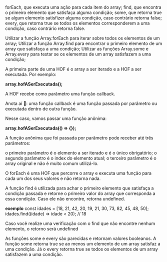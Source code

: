 forEach, que executa uma ação para cada item do array;
find, que encontra o primeiro elemento que satisfaça alguma condição;
some, que retorna true se algum elemento satisfizer alguma condição, caso contrário retorna false;
every, que retorna true se todos os elementos corresponderem a uma condição, caso contrário retorna false.


Utilizar a função Array.forEach para iterar sobre todos os elementos de um array;
Utilizar a função Array.find para encontrar o primeiro elemento de um array que satisfaça a uma condição;
Utilizar as funções Array.some e Array.every para testar se os elementos de um array satisfazem a uma condição;



A primeira parte de uma HOF é o array a ser iterado e a HOF a ser executada. Por exemplo:

**array.hofASerExecutada();**

A HOF recebe como parâmetro uma função callback.

Anota aí 📝: uma função callback é uma função passada por parâmetro ou executada dentro de outra função.

Nesse caso, vamos passar uma função anônima:

**array.hofASerExecutada(() => {});**

A função anônima que foi passada por parâmetro pode receber até três parâmetros:

o primeiro parâmetro é o elemento a ser iterado e é o único obrigatório;
o segundo parâmetro é o index do elemento atual;
o terceiro parâmetro é o array original e não é muito comum utilizá-lo.

<!-- // Array.forEach //  -->
O forEach é uma HOF que percorre o array e executa uma função para cada um dos seus valores e não retorna nada.

<!-- Array.find -->
A função find é utilizada para achar o primeiro elemento que satisfaça a condição passada e retorne o primeiro valor do array que corresponda a essa condição. Caso ele não encontre, retorna undefined.

**exemplo**
const idades = [18, 21, 42, 20, 19, 21, 30, 73, 82, 45, 48, 50];
idades.find((idade) => idade < 20); // 18

Caso você realize uma verificação com o find que não encontre nenhum elemento, o retorno será undefined

<!-- Array.some e Array.every -->
As funções some e every são parecidas e retornam valores booleanos.
A função some retorna true se ao menos um elemento de um array satisfaz a uma condição. Já o every retorna true se todos os elementos de um array satisfazem a uma condição.

